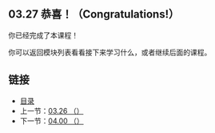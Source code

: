 ## 03.27 恭喜！（Congratulations!）

你已经完成了本课程！

你可以返回模块列表看看接下来学习什么，或者继续后面的课程。

## 链接
* [目录](https://github.com/gnefiy/go-zh/blob/master/tour/directory.md)
* 上一节：[03.26 （）](https://github.com/gnefiy/go-zh/blob/master/tour/03.26.md)
* 下一节：[04.00 （）](https://github.com/gnefiy/go-zh/blob/master/tour/04.00.md)
